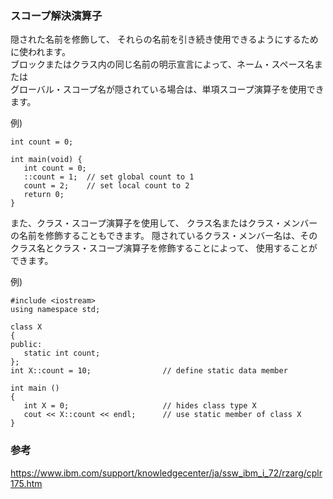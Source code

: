### スコープ解決演算子
隠された名前を修飾して、 それらの名前を引き続き使用できるようにするために使われます。   
ブロックまたはクラス内の同じ名前の明示宣言によって、ネーム・スペース名または  
グローバル・スコープ名が隠されている場合は、単項スコープ演算子を使用できます。  

例)
```
int count = 0;

int main(void) {
   int count = 0;
   ::count = 1;  // set global count to 1
   count = 2;    // set local count to 2
   return 0;
}
```

また、クラス・スコープ演算子を使用して、 クラス名またはクラス・メンバーの名前を修飾することもできます。 
隠されているクラス・メンバー名は、そのクラス名とクラス・スコープ演算子を修飾することによって、 
使用することができます。

例)
```
#include <iostream>
using namespace std;

class X
{
public:
   static int count;
};
int X::count = 10;                // define static data member

int main ()
{
   int X = 0;                     // hides class type X
   cout << X::count << endl;      // use static member of class X
}
```

### 参考
https://www.ibm.com/support/knowledgecenter/ja/ssw_ibm_i_72/rzarg/cplr175.htm
